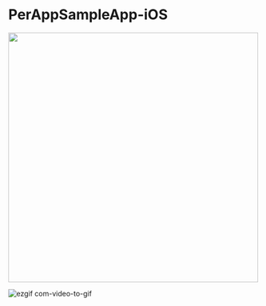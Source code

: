 # PerAppSampleApp-iOS

<img src="[https://your-image-url.type](https://github.com/RPiyush/PerAppSampleApp-iOS/assets/5211430/e77a50a6-aa6e-4862-a52c-e0fb4d83455a)" width="500" height="500">

![ezgif com-video-to-gif](https://github.com/RPiyush/PerAppSampleApp-iOS/assets/5211430/e77a50a6-aa6e-4862-a52c-e0fb4d83455a)
